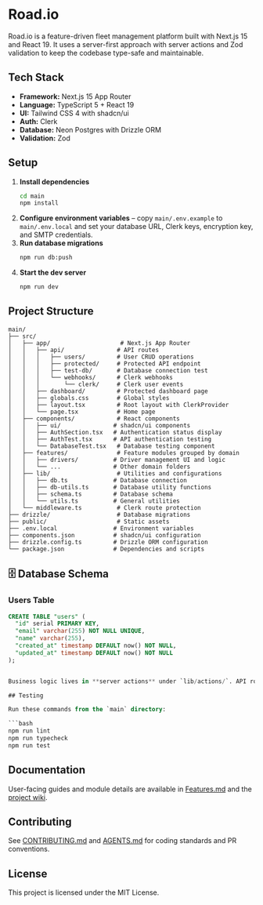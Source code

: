 # Road.io

Road.io is a feature-driven fleet management platform built with Next.js 15 and React 19. It uses a server-first approach with server actions and Zod validation to keep the codebase type-safe and maintainable.

## Tech Stack

- **Framework:** Next.js 15 App Router
- **Language:** TypeScript 5 + React 19
- **UI:** Tailwind CSS 4 with shadcn/ui
- **Auth:** Clerk
- **Database:** Neon Postgres with Drizzle ORM
- **Validation:** Zod

## Setup

1. **Install dependencies**
   ```bash
   cd main
   npm install
   ```
2. **Configure environment variables** – copy `main/.env.example` to `main/.env.local` and set your database URL, Clerk keys, encryption key, and SMTP credentials.
3. **Run database migrations**
   ```bash
   npm run db:push
   ```
4. **Start the dev server**
   ```bash
   npm run dev
   ```

## Project Structure

```text
main/
├── src/
│   ├── app/                    # Next.js App Router
│   │   ├── api/               # API routes
│   │   │   ├── users/         # User CRUD operations
│   │   │   ├── protected/     # Protected API endpoint
│   │   │   ├── test-db/       # Database connection test
│   │   │   └── webhooks/      # Clerk webhooks
│   │   │       └── clerk/     # Clerk user events
│   │   ├── dashboard/         # Protected dashboard page
│   │   ├── globals.css        # Global styles
│   │   ├── layout.tsx         # Root layout with ClerkProvider
│   │   └── page.tsx           # Home page
│   ├── components/            # React components
│   │   ├── ui/               # shadcn/ui components
│   │   ├── AuthSection.tsx   # Authentication status display
│   │   ├── AuthTest.tsx      # API authentication testing
│   │   └── DatabaseTest.tsx   # Database testing component
│   ├── features/              # Feature modules grouped by domain
│   │   ├── drivers/          # Driver management UI and logic
│   │   └── ...               # Other domain folders
│   ├── lib/                   # Utilities and configurations
│   │   ├── db.ts             # Database connection
│   │   ├── db-utils.ts       # Database utility functions
│   │   ├── schema.ts         # Database schema
│   │   └── utils.ts          # General utilities
│   └── middleware.ts          # Clerk route protection
├── drizzle/                   # Database migrations
├── public/                    # Static assets
├── .env.local                # Environment variables
├── components.json           # shadcn/ui configuration
├── drizzle.config.ts         # Drizzle ORM configuration
└── package.json              # Dependencies and scripts
```

## 🗄️ Database Schema

### Users Table
```sql
CREATE TABLE "users" (
  "id" serial PRIMARY KEY,
  "email" varchar(255) NOT NULL UNIQUE,
  "name" varchar(255),
  "created_at" timestamp DEFAULT now() NOT NULL,
  "updated_at" timestamp DEFAULT now() NOT NULL
);


Business logic lives in **server actions** under `lib/actions/`. API routes are reserved for authentication, webhooks and public integrations.

## Testing

Run these commands from the `main` directory:

```bash
npm run lint
npm run typecheck
npm run test
```

## Documentation

User-facing guides and module details are available in [Features.md](Features.md) and the [project wiki](wiki/Home.md).

## Contributing

See [CONTRIBUTING.md](CONTRIBUTING.md) and [AGENTS.md](AGENTS.md) for coding standards and PR conventions.

## License

This project is licensed under the MIT License.

